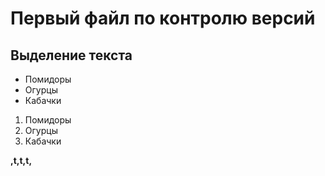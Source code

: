 # Первый файл по контролю версий

## Выделение текста



* Помидоры
* Огурцы
* Кабачки

1. Помидоры
2. Огурцы
3. Кабачки



**,t,t,t,**